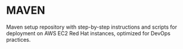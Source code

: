 # MAVEN
Maven setup repository with step-by-step instructions and scripts for deployment on AWS EC2 Red Hat instances, optimized for DevOps practices.
